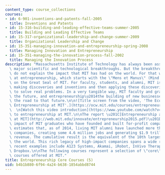 ```yaml
---
content_type: course_collections
courses:
- id: 6-901-inventions-and-patents-fall-2005
  title: Inventions and Patents
- id: 15-316-building-and-leading-effective-teams-summer-2005
  title: Building and Leading Effective Teams
- id: 15-317-organizational-leadership-and-change-summer-2009
  title: Organizational Leadership and Change
- id: 15-351-managing-innovation-and-entrepreneurship-spring-2008
  title: Managing Innovation and Entrepreneurship
- id: 15-351-managing-the-innovation-process-fall-2002
  title: Managing the Innovation Process
description: "Massachusetts Institute of Technology has always been associated with\
  \ major scientific and technological breakthroughs. But the breakthroughs alone\
  \ do not explain the impact that MIT has had on the world. For that we have to look\
  \ at entrepreneurship, which starts with the \"Mens et Manus\" (Mind and Hand) slogan\
  \ on the Great Seal of MIT. For faculty, students, and alumni, MIT is all about\
  \ making discoveries and inventions and then applying these discoveries and inventions\
  \ to solve real problems. In a very tangible way, MIT faculty and graduates invent\
  \ the future, and entrepreneurship\u2014the building of new businesses\u2014is often\
  \ the road to that future.\n\n![Title screen from the video, 'The Ecosystem: Nurturing\
  \ Entrepreneurship at MIT'.](https://ocw.mit.edu/courses/entrepreneurship/ecosystem_slate2.png)\_\
  \  \n[Watch this video introduction](https://www.youtube.com/watch?v=WSkDqpBctfA)\
  \ to entrepreneurship at MIT.\n\nThe report \u201C[Entrepreneurship and Innovation\
  \ at MIT](http://web.mit.edu/innovate/entrepreneurship2015.pdf)\u201D examines the\
  \ impact of MIT graduates who have founded and built for-profit companies. The report\
  \ estimates that, as of 2014, living MIT alumni have launched more than 30,000 active\
  \ companies, creating some 4.6 million jobs and generating $1.9 trillion in annual\
  \ revenue. The cumulative result is the equivalent of the 10th largest economy in\
  \ the world. This rich legacy of high-impact companies spans a wide range of industries;\
  \ recent examples include A123 Systems, Akamai, iRobot, InVivo Therapeutics and\
  \ Dropbox.\n\nThe following courses represent a selection of \"core\" entrepreneurship-related\
  \ courses offered at MIT."
title: Entrepreneurship Core Courses (5)
uid: b4b1b880-6f94-4a24-b638-1854abbd8744
---
```

